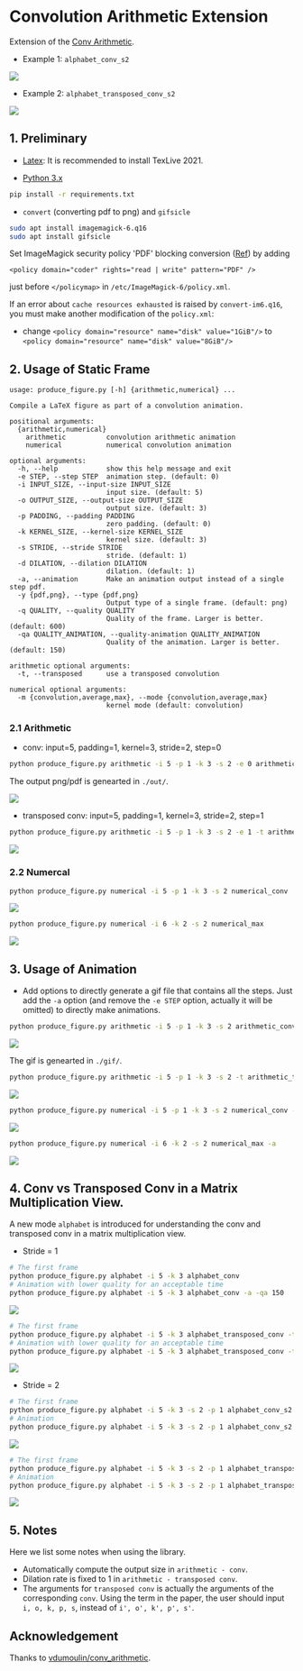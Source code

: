 # Convolution Arithmetic Extension

Extension of the [Conv Arithmetic](https://github.com/vdumoulin/conv_arithmetic).

* Example 1: `alphabet_conv_s2`

![](./README.assets/alphabet_conv_s2.gif)

* Example 2: `alphabet_transposed_conv_s2`

![](./README.assets/alphabet_transposed_conv_s2.gif)

## 1. Preliminary

* [Latex](https://www.ctan.org/tex-archive/systems/texlive/Images): It is recommended to install TexLive 2021.

* [Python 3.x](https://www.python.org/)

```bash
pip install -r requirements.txt
```

* `convert` (converting pdf to png) and `gifsicle`

```bash
sudo apt install imagemagick-6.q16
sudo apt install gifsicle
```

Set ImageMagick security policy 'PDF' blocking conversion ([Ref](https://stackoverflow.com/questions/52998331/imagemagick-security-policy-pdf-blocking-conversion)) by adding

```
<policy domain="coder" rights="read | write" pattern="PDF" />
```

just before `</policymap>` in `/etc/ImageMagick-6/policy.xml`.

If an error about `cache resources exhausted` is raised by `convert-im6.q16`, you must make another modification of the `policy.xml`: 

* change `<policy domain="resource" name="disk" value="1GiB"/>` to `<policy domain="resource" name="disk" value="8GiB"/>`


## 2. Usage of Static Frame

```text
usage: produce_figure.py [-h] {arithmetic,numerical} ...

Compile a LaTeX figure as part of a convolution animation.

positional arguments:
  {arithmetic,numerical}
    arithmetic          convolution arithmetic animation
    numerical           numerical convolution animation

optional arguments:
  -h, --help            show this help message and exit
  -e STEP, --step STEP  animation step. (default: 0)
  -i INPUT_SIZE, --input-size INPUT_SIZE
                        input size. (default: 5)
  -o OUTPUT_SIZE, --output-size OUTPUT_SIZE
                        output size. (default: 3)
  -p PADDING, --padding PADDING
                        zero padding. (default: 0)
  -k KERNEL_SIZE, --kernel-size KERNEL_SIZE
                        kernel size. (default: 3)
  -s STRIDE, --stride STRIDE
                        stride. (default: 1)
  -d DILATION, --dilation DILATION
                        dilation. (default: 1)
  -a, --animation       Make an animation output instead of a single step pdf.
  -y {pdf,png}, --type {pdf,png}
                        Output type of a single frame. (default: png)
  -q QUALITY, --quality QUALITY
                        Quality of the frame. Larger is better. (default: 600)
  -qa QUALITY_ANIMATION, --quality-animation QUALITY_ANIMATION
                        Quality of the animation. Larger is better. (default: 150)

arithmetic optional arguments:
  -t, --transposed      use a transposed convolution

numerical optional arguments:
  -m {convolution,average,max}, --mode {convolution,average,max} 
                        kernel mode (default: convolution)
```

### 2.1 Arithmetic

* conv: input=5, padding=1, kernel=3, stride=2, step=0

```bash
python produce_figure.py arithmetic -i 5 -p 1 -k 3 -s 2 -e 0 arithmetic_conv
```

The output png/pdf is genearted in `./out/`.

![](./README.assets/arithmetic_conv_00.png)

* transposed conv: input=5, padding=1, kernel=3, stride=2, step=1

```bash
python produce_figure.py arithmetic -i 5 -p 1 -k 3 -s 2 -e 1 -t arithmetic_transposed_conv
``` 

![](./README.assets/arithmetic_transposed_conv_00.png)

### 2.2 Numercal

```bash
python produce_figure.py numerical -i 5 -p 1 -k 3 -s 2 numerical_conv
```

![](./README.assets/numerical_conv_00.png)

```bash
python produce_figure.py numerical -i 6 -k 2 -s 2 numerical_max
```

![](./README.assets/numerical_max_00.png)

## 3. Usage of Animation

* Add options to directly generate a gif file that contains all the steps. Just add the `-a` option (and remove the `-e STEP` option, actually it will be omitted) to directly make animations.

```bash
python produce_figure.py arithmetic -i 5 -p 1 -k 3 -s 2 arithmetic_conv -a
```

![](./README.assets/arithmetic_conv.gif)

The gif is genearted in `./gif/`.

```bash
python produce_figure.py arithmetic -i 5 -p 1 -k 3 -s 2 -t arithmetic_transposed_conv -a
```

![](./README.assets/arithmetic_transposed_conv.gif)

```bash
python produce_figure.py numerical -i 5 -p 1 -k 3 -s 2 numerical_conv -a
```

![](./README.assets/numerical_conv.gif)

```bash
python produce_figure.py numerical -i 6 -k 2 -s 2 numerical_max -a
```

![](./README.assets/numerical_max.gif)

## 4. Conv vs Transposed Conv in a Matrix Multiplication View.

A new mode `alphabet` is introduced for understanding the conv and transposed conv in a matrix multiplication view.

* Stride = 1

```bash
# The first frame
python produce_figure.py alphabet -i 5 -k 3 alphabet_conv
# Animation with lower quality for an acceptable time
python produce_figure.py alphabet -i 5 -k 3 alphabet_conv -a -qa 150
```

![](./README.assets/alphabet_conv.gif)

```bash
# The first frame
python produce_figure.py alphabet -i 5 -k 3 alphabet_transposed_conv -t
# Animation with lower quality for an acceptable time
python produce_figure.py alphabet -i 5 -k 3 alphabet_transposed_conv -t -a -qa 150
```

![](./README.assets/alphabet_transposed_conv.gif)

* Stride = 2

```bash
# The first frame
python produce_figure.py alphabet -i 5 -k 3 -s 2 -p 1 alphabet_conv_s2
# Animation
python produce_figure.py alphabet -i 5 -k 3 -s 2 -p 1 alphabet_conv_s2 -a -qa 150
```

![](./README.assets/alphabet_conv_s2.gif)

```bash
# The first frame
python produce_figure.py alphabet -i 5 -k 3 -s 2 -p 1 alphabet_transposed_conv_s2 -t
# Animation
python produce_figure.py alphabet -i 5 -k 3 -s 2 -p 1 alphabet_transposed_conv_s2 -t -a -qa 150
```

![](./README.assets/alphabet_transposed_conv_s2.gif)

## 5. Notes

Here we list some notes when using the library.

* Automatically compute the output size in `arithmetic - conv`.
* Dilation rate is fixed to 1 in `arithmetic - transposed conv`.
* The arguments for `transposed conv` is actually the arguments of the corresponding `conv`. Using the term in the paper, the user should input `i, o, k, p, s`, instead of `i', o', k', p', s'`. 


## Acknowledgement

Thanks to [vdumoulin/conv_arithmetic](https://github.com/vdumoulin/conv_arithmetic).

